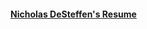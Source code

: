 #### [Nicholas DeSteffen's Resume](https://raw.github.com/nick-desteffen/resume/master/Nicholas%20DeSteffen%20Resume.pdf)